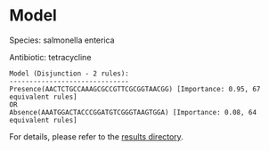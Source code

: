 
# Model

Species: salmonella enterica

Antibiotic: tetracycline

```
Model (Disjunction - 2 rules):
------------------------------
Presence(AACTCTGCCAAAGCGCCGTTCGCGGTAACGG) [Importance: 0.95, 67 equivalent rules]
OR
Absence(AAATGGACTACCCGGATGTCGGGTAAGTGGA) [Importance: 0.08, 64 equivalent rules]

```

For details, please refer to the [results directory](../../../../../results/scm_b/salmonella+enterica/tetracycline/repeat_3/).

